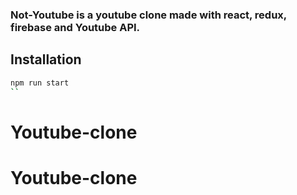 ### Not-Youtube is a youtube clone made with react, redux, firebase and Youtube API.

## Installation

```bash
npm run start
``
```
# Youtube-clone
# Youtube-clone
